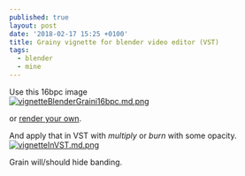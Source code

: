 ```yaml
---
published: true
layout: post
date: '2018-02-17 15:25 +0100'
title: Grainy vignette for blender video editor (VST)
tags:
  - blender
  - mine
---
```

Use this 16bpc image  
[![vignetteBlenderGraini16bpc.md.png](https://images.weserv.nl/?url=//cdn.scrot.moe/images/2018/02/17/vignetteBlenderGraini16bpc.md.png)](https://images.weserv.nl/?url=//cdn.scrot.moe/images/2018/02/17/vignetteBlenderGraini16bpc.png)

or [render your own](/blends/vignette.blend.zip).

And apply that in VST with _multiply_ or _burn_ with some opacity.  
[![vignetteInVST.md.png](https://images.weserv.nl/?url=//cdn.scrot.moe/images/2018/02/17/vignetteInVST.md.png)](https://images.weserv.nl/?url=//cdn.scrot.moe/images/2018/02/17/vignetteInVST.png)

Grain will/should hide banding.